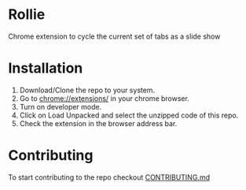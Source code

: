 # Rollie
Chrome extension to cycle the current set of tabs as a slide show

# Installation
1. Download/Clone the repo to your system.
2. Go to [chrome://extensions/](chrome://extensions/) in your chrome browser.
3. Turn on developer mode.
4. Click on Load Unpacked and select the unzipped code of this repo.
5. Check the extension in the browser address bar.

# Contributing 
To start contributing to the repo checkout [CONTRIBUTING.md](https://github.com/pushkar-anand/InsTab/blob/develop/CONTRIBUTING.md)
